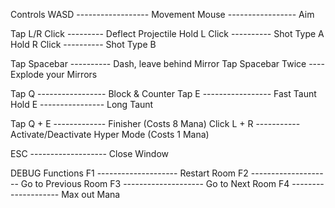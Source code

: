 Controls
WASD ------------------ Movement
Mouse ----------------- Aim

Tap L/R Click --------- Deflect Projectile
Hold L Click ---------- Shot Type A
Hold R Click ---------- Shot Type B

Tap Spacebar ---------- Dash, leave behind Mirror
Tap Spacebar Twice ---- Explode your Mirrors

Tap Q ----------------- Block & Counter
Tap E ----------------- Fast Taunt
Hold E ---------------- Long Taunt

Tap Q + E ------------- Finisher (Costs 8 Mana)
Click L + R ----------- Activate/Deactivate Hyper Mode (Costs 1 Mana)

ESC ------------------- Close Window






DEBUG Functions
F1 -------------------- Restart Room
F2 -------------------- Go to Previous Room
F3 -------------------- Go to Next Room
F4 -------------------- Max out Mana
